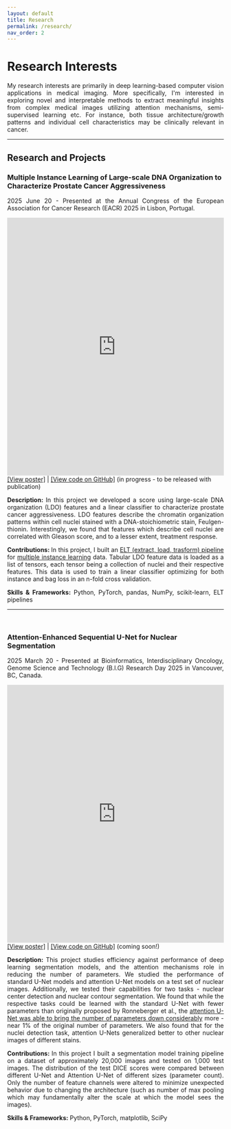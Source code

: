 ```yaml
---
layout: default
title: Research
permalink: /research/
nav_order: 2
---
```


# Research Interests

<p style = 'text-align: justify;'>
My research interests are primarily in deep learning-based computer vision applications in medical imaging. 
More specifically, I'm interested in exploring novel and interpretable methods to extract meaningful insights 
from complex medical images utilizing attention mechanisms, semi-supervised learning etc. 
For instance, both tissue architecture/growth patterns and individual cell characteristics may be clinically relevant in cancer. 
</p>

---

## Research and Projects
<h3><b>Multiple Instance Learning of Large-scale DNA Organization to Characterize Prostate Cancer Aggressiveness</b></h3>
<p style = 'text-align: justify'>
2025 June 20 - Presented at the Annual Congress of the European Association for Cancer Research (EACR) 2025 in Lisbon, Portugal. <br>
</p>
<embed src='https://fuminaba.github.io/assets/[2025](Jun19) EACR-Poster-Fumi.pdf' width='100%' height='600'/>
<a href = 'https://fuminaba.github.io/assets/[2025](Jun19) EACR-Poster-Fumi.pdf' target = '_blank'>
[View poster]</a> | <a href = "fuminaba.github.io/404.html">[View code on GitHub]</a> (in progress - to be released with publication)

<p style = 'text-align: justify'><b>Description: </b>
In this project we developed a score using large-scale DNA organization (LDO) features and a linear classifier to characterize prostate cancer aggressiveness. LDO features describe the chromatin organization patterns within cell nuclei stained with a DNA-stoichiometric stain, Feulgen-thionin. Interestingly, we found that features which describe cell nuclei are correlated with Gleason score, and to a lesser extent, treatment response.
</p>
<p style = 'text-align: justify'><b>Contributions: </b>
In this project, I built an <u>ELT (extract, load, trasform) pipeline</u> for <u>multiple instance learning</u> data. Tabular LDO feature data is loaded as a list of tensors, each tensor being a collection of nuclei and their respective features. This data is used to train a linear classifier optimizing for both instance and bag loss in an n-fold cross validation.
</p>
<p style = 'text-align: justify'>
<b>Skills & Frameworks:</b> Python, PyTorch, pandas, NumPy, scikit-learn, ELT pipelines<br>
</p>

---   

<br>
<h3><b>Attention-Enhanced Sequential U-Net for Nuclear Segmentation</b></h3>
<p style = 'text-align: justify'>
2025 March 20 - Presented at Bioinformatics, Interdisciplinary Oncology, Genome Science and Technology (B.I.G) Research Day 2025 in Vancouver, BC, Canada.
</p>
<embed src='https://fuminaba.github.io/assets/[2025](Mar20) BIG25-Poster-Fumi.pdf' width='100%' height='600'/>
<a href = 'https://fuminaba.github.io/assets/[2025](Mar20) BIG25-Poster-Fumi.pdf' target = '_blank'>
[View poster]</a> | <a href = "fuminaba.github.io/404.html">[View code on GitHub]</a> (coming soon!)

<p style = 'text-align: justify'><b>Description: </b>
This project studies efficiency against performance of deep learning segmentation models, and the attention mechanisms role in reducing the number of parameters. We studied the performance of standard U-Net models and attention U-Net models on a test set of nuclear images. Additionally, we tested their capabilities for two tasks - nuclear center detection and nuclear contour segmentation. We found that while the respective tasks could be learned with the standard U-Net with fewer parameters than originally proposed by Ronneberger et al., the <u>attention U-Net was able to bring the number of parameters down considerably</u> more - near 1% of the original number of parameters. We also found that for the nuclei detection task, attention U-Nets generalized better to other nuclear images of different stains.
</p>
<p style = 'text-align: justify'><b>Contributions: </b>
In this project I built a segmentation model training pipeline on a dataset of approximately 20,000 images and tested on 1,000 test images. The distribution of the test DICE scores were compared between different U-Net and Attention U-Net of different sizes (parameter count). Only the number of feature channels were altered to minimize unexpected behavior due to changing the architecture (such as number of max pooling which may fundamentally alter the scale at which the model sees the images).
</p>
<p style = 'text-align: justify'>
<b>Skills & Frameworks:</b> Python, PyTorch, matplotlib, SciPy<br>
</p>

